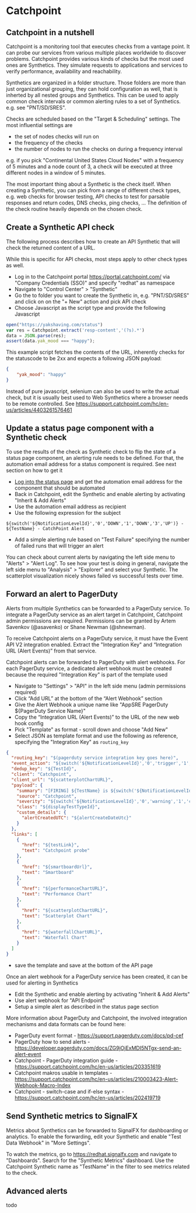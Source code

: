 # Catchpoint

## Catchpoint in a nutshell
Catchpoint is a monitoring tool that executes checks from a vantage point. It can
probe our services from various multiple places worldwide to discover problems.
Catchpoint provides various kinds of checks but the most used ones are Synthetics.
They simulate requests to applications and services to verify performance, availability
and reachability.

Synthetics are organized in a folder structure. Those folders are more than just organizational
grouping, they can hold configuration as well, that is inherted by all nested groups
and Synthetics. This can be used to apply common check intervals or common alerting rules
to a set of Synthetics. e.g. see "PNT/SD/SRES".

Checks are scheduled based on the "Target & Scheduling" settings. The most influential
settings are
* the set of nodes checks will run on
* the frequency of the checks
* the number of nodes to run the checks on during a frequency interval

e.g. if you pick "Continental United States Cloud Nodes" with a frequency of 5 minutes and
a node count of 3, a check will be executed at three different nodes in a window of 5 minutes.

The most important thing about a Synthetic is the check itself. When creating a Synthetic,
you can pick from a range of different check types, e.g. web checks for browser testing,
API checks to test for parsable responses and return codes, DNS checks, ping checks, ...
The definition of the check routine heavily depends on the chosen check.

## Create a Synthetic API check
The following process describes how to create an API Synthetic that will check
the returned content of a URL.

While this is specific for API checks, most steps apply to other check types as well.

* Log in to the Catchpoint portal https://portal.catchpoint.com/ via "Company Credentials (SSO)"
  and specify "redhat" as namespace
* Navigate to "Control Center" > "Synthetic"
* Go the to folder you want to create the Synthetic in, e.g. "PNT/SD/SRES" and click on
  on the "+ New" action and pick API check
* Choose Javascript as the script type and provide the following Javascript

```javascript
open("https://yakshaving.com/status")
var res = Catchpoint.extract('resp-content','(?s).*')
data = JSON.parse(res);
assert(data.yak_mood === "happy");
```

This example script fetches the contents of the URL, inherently checks for the statuscode
to be 2xx and expects a following JSON payload:

```json
{
    "yak_mood": "happy"
}
```

Instead of pure javascript, selenium can also be used to write the actual check,
but it is usually best used to Web Synthetics where a browser needs to be remote
controlled.
See https://support.catchpoint.com/hc/en-us/articles/4403261576461

## Update a status page component with a Synthetic check
To use the results of the check as Synthetic check to flip the state of a status page
component, an alerting rule needs to be defined. For that, the automation email address for
a status component is required. See next section on how to get it

* [Log into the status page](https://gitlab.cee.redhat.com/service/app-interface/-/blob/master/docs/app-sre/statuspage.md)
and get the automation email address for the component that should be automated
* Back in Catchpoint, edit the Synthetic and enable alerting by activating "Inherit & Add Alerts"
* Use the automation email address as recipient
* Use the following expression for the subject
```
${switch('${NotificationLevelId}','0','DOWN','1','DOWN','3','UP')} - ${TestName} - CatchPoint Alert
```
* Add a simple alerting rule based on "Test Failure" specifying the number of failed runs
  that will trigger an alert

You can check about current alerts by navigating the left side menu to "Alerts" > "Alert Log".
To see how your test is doing in general, navigate the left side menu to "Analysis" > "Explorer" and
select your Synthetic. The scatterplot visualization nicely shows failed vs successful tests over time.

## Forward an alert to PagerDuty
Alerts from multiple Synthetics can be forwarded to a PagerDuty service. To integrate a PagerDuty service
as an alert target in Catchpoint, Catchpoint admin permissions are required. Permissions can be
granted by Artem Savenkov (@asavenko) or Shane Newman (@shnewman).

To receive Catchpoint alerts on a PagerDuty service, it must have the Event API V2 integration enabled.
Extract the "Integration Key" and “Integration URL (Alert Events)” from that service.

Catchpoint alerts can be forwarded to PagerDuty with alert webhooks. For each PagerDuty service,
a dedicated alert webhook must be created because the required "Integration Key" is part of the template
used

* Navigate to "Settings" > "API" in the left side menu (admin permissions required)
* Click “Add URL” at the bottom of the “Alert Webhook” section
* Give the Alert Webhook a unique name like "AppSRE PagerDuty ${PagerDuty Service Name}"
* Copy the “Integration URL (Alert Events)” to the URL of the new web hook config
* Pick "Template" as format - scroll down and choose "Add New"
* Select JSON as template format and use the following as reference, specifying the "Integration Key"
  as `routing_key`

```json
{
  "routing_key": "$(pagerduty service integration key goes here)",
  "event_action": "${switch('${NotificationLevelId}','0','trigger','1','trigger','3','resolve')}",
  "dedup_key": "${TestId}",
  "client": "Catchpoint",
  "client_url": "${scatterplotChartURL}",
  "payload": {
    "summary": "[FIRING] ${TestName} is ${switch('${NotificationLevelId}','0','warning','1','critical','3','ok')}",
    "source": "Catchpoint",
    "severity": "${switch('${NotificationLevelId}','0','warning','1','critical','3','info')}",
    "class": "${displayTestTypeId}",
    "custom_details": {
      "alertCreatedUTC": "${alertCreateDateUtc}"
    }
  },
  "links": [
    {
      "href": "${testLink}",
      "text": "Catchpoint probe"
    },
    {
      "href": "${smartboardUrl}",
      "text": "Smartboard"
    },
    {
      "href": "${performanceChartURL}",
      "text": "Performance Chart"
    },
    {
      "href": "${scatterplotChartURL}",
      "text": "Scatterplot Chart"
    },
    {
      "href": "${waterfallChartURL}",
      "text": "Waterfall Chart"
    }
  ]
}
```
* save the template and save at the bottom of the API page

Once an alert webhook for a PagerDuty service has been created, it can be used for alerting in Synthetics
* Edit the Synthetic and enable alerting by activating "Inherit & Add Alerts"
* Use alert webhook for "API Endpoint"
* Setup a simple alert as described in the status page section

More information about PagerDuty and Catchpoint, the involved integration mechanisms and data formats can be
found here:
* PagerDuty event format - https://support.pagerduty.com/docs/pd-cef
* PagerDuty how to send alerts - https://developer.pagerduty.com/docs/ZG9jOjExMDI5NTgx-send-an-alert-event
* Catchpoint - PagerDuty integration guide - https://support.catchpoint.com/hc/en-us/articles/203351619
* Catchpoint makros usable in templates - https://support.catchpoint.com/hc/en-us/articles/210003423-Alert-Webhook-Macro-Index
* Catchpoint - switch-case and if-else syntax - https://support.catchpoint.com/hc/en-us/articles/202419719

## Send Synthetic metrics to SignalFX
Metrics about Synthetics can be forwarded to SignalFX for dashboarding or analytics.
To enable the forwarding, edit your Synthetic and enable "Test Data Webhook" in "More Settings".

To watch the metrics, go to https://redhat.signalfx.com and navigate to "Dashboards". Search for the "Synthetic Metrics"
dashboard. Use the Catchpoint Synthetic name as "TestName" in the filter to see metrics related to the check.

## Advanced alerts
todo
